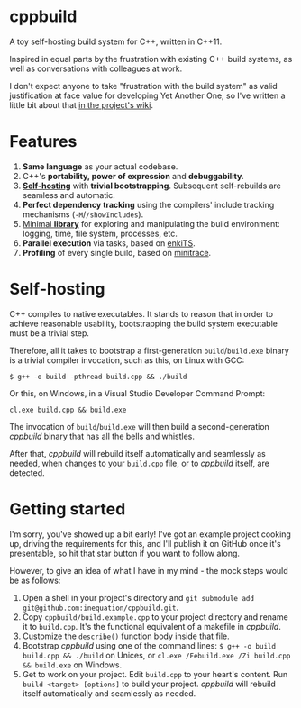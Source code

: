 # cppbuild

A toy self-hosting build system for C++, written in C++11.

Inspired in equal parts by the frustration with existing C++ build systems, as well as conversations with colleagues at work.

I don't expect anyone to take "frustration with the build system" as valid justification at face value for developing Yet Another One, so I've written a little bit about that [in the project's wiki](https://github.com/inequation/cppbuild/wiki/Rationale).

# Features

1. **Same language** as your actual codebase.
2. C++'s **portability, power of expression** and **debuggability**.
3. [**Self-hosting**](https://github.com/inequation/cppbuild#self-hosting) with **trivial bootstrapping**. Subsequent self-rebuilds are seamless and automatic.
4. **Perfect dependency tracking** using the compilers' include tracking mechanisms (`-M`/`/showIncludes`).
5. [Minimal **library**](cbl.h) for exploring and manipulating the build environment: logging, time, file system, processes, etc.
6. **Parallel execution** via tasks, based on [enkiTS](https://github.com/dougbinks/enkiTS).
7. **Profiling** of every single build, based on [minitrace](https://github.com/hrydgard/minitrace).

# Self-hosting

C++ compiles to native executables. It stands to reason that in order to achieve reasonable usability, bootstrapping the build system executable must be a trivial step.

Therefore, all it takes to bootstrap a first-generation `build`/`build.exe` binary is a trivial compiler invocation, such as this, on Linux with GCC:
```
$ g++ -o build -pthread build.cpp && ./build
```
Or this, on Windows, in a Visual Studio Developer Command Prompt:
```
cl.exe build.cpp && build.exe
```
The invocation of `build`/`build.exe` will then build a second-generation *cppbuild* binary that has all the bells and whistles.

After that, *cppbuild* will rebuild itself automatically and seamlessly as needed, when changes to your `build.cpp` file, or to *cppbuild* itself, are detected.

# Getting started

I'm sorry, you've showed up a bit early! I've got an example project cooking up, driving the requirements for this, and I'll publish it on GitHub once it's presentable, so hit that star button if you want to follow along.

However, to give an idea of what I have in my mind - the mock steps would be as follows:
1. Open a shell in your project's directory and `git submodule add git@github.com:inequation/cppbuild.git`.
2. Copy `cppbuild/build.example.cpp` to your project directory and rename it to `build.cpp`. It's the functional equivalent of a makefile in *cppbuild*.
3. Customize the `describe()` function body inside that file.
4. Bootstrap *cppbuild* using one of the command lines:
   `$ g++ -o build build.cpp && ./build` on Unices, or
   `cl.exe /Febuild.exe /Zi build.cpp && build.exe` on Windows.
5. Get to work on your project. Edit `build.cpp` to your heart's content. Run `build <target> [options]` to build your project. *cppbuild* will rebuild itself automatically and seamlessly as needed.
